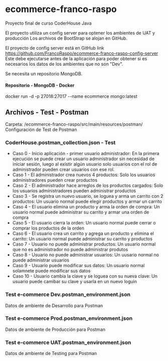 # ecommerce-franco-raspo
Proyecto final de curso CoderHouse Java

El proyecto utiliza un config server para optener los ambientes de UAT y producción
Los archivos de BootStrap se alojan en GitHub.

El proyecto de config server está en GitHub link https://github.com/FrancoRaspo/ecommerce-franco-raspo-config-server
Este debe ejecutarse antes de la aplicación para poder obtener si es necesarios los datos de los ambientes que no son "Dev".

Se necesita un repositorio MongoDB.

#### Repositorio - MongoDB - Docker
docker run -d -p 27018:27017 --name ecommerce mongo:latest

## Archivos - Test - Postman
Carpeta: /ecommerce-franco-raspo/src/main/resources/postman/
Configuración de Test de Postman

### CoderHouse.postman_collection.json - Test
* Caso 0 - Inicio aplicación - primer usuario administrador: 
  En la primera ejecución se puede crear un usuario administrador sin necesidad de iniciar sesión,
  luego al existir algún usuario solo usuarios con el rol de administrador pueden crear usuarios con ese rol.
* Caso 1 - El administrador crea nuevos 4 productos: 
  Solo los usuarios administradores pueden crear productos
* Caso 2 - El administrador hace arreglos de los productos cargados: 
  Solo los usuarios administradores pueden administrar productos
* Caso 3 - Se registra un nuevo usuario, se loguea y arma un carrito con 2 productos: 
  Un usuario normal puede elegir productos y armar un carrito
* Caso 4 - El usuario elimina un producto y arma la orden de compra: 
  Un usuario normal puede administrar su carrito y armar una orden de compra
* Caso 5 - El usuario cierra la orden: 
  Un usuario normal puede cerrar o comprar los productos de la orden
* Caso 6 - El usuario crea un carrito y agrega un producto y elimina el carrito: 
  Un usuario normal puede administrar su carrito y productos
* Caso 7 - Usuario no puede administrar productos: 
  Un usuario normal que no es administrador no puede administrar produtos
* Caso 8 - Usuario no puede administrar usuarios: 
  Un uusario normal no puede administrar usuarios
* Caso 9 - Usuario puede modificar sus datos: 
  Un usuario normal solamnete puede modificar sus datos
* Caso 10 - Usuario cambia la clave y se loguea con su nueva clave: 
  Un usuario puede camibar su clave y usarla en un nuevo loguin

### Test e-commerce Dev.postman_environment.json
Datos de ambiente de Desarrollo para Postman

### Test e-commerce Prod.postman_environment.json
Datos de ambiente de Producción para Postman

### Test e-commerce UAT.postman_environment.json
Datos de ambiente de Testing para Postman


